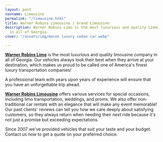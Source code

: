 ```yaml
---
layout: post
navname: Limousine
permalink: "/limousine.html"
title: Warner Robins Limousine | Grand Limousine
description: Warner Robins Limo is the most luxurious and quality Limousine company
  in all of Georgia.
cover: "/assets/img/macon luxury sedan car.webp"

---
```

[**Warner Robins Limo**](https://www.grandlimowarner-robins.com/limousine.html "Warner robins limousine limo") is the most luxurious and quality limousine company in all of Georgia. Our vehicles always look their best when they arrive at your destination, which makes us proud to be called one of America's finest luxury transportation companies!

A professional team with years upon years of experience will ensure that you have an unforgettable trip ahead.

[**Warner Robins Limousine**](https://www.grandlimowarner-robins.com/limousine.html "Warner robin limo") offers various services for special occasions, including limo transportation, weddings, and proms. We also offer non-traditional car rentals with an elegance that will make any event memorable! Our past clients' reviews can tell you how we care deeply about satisfying customers, so they always return when needing their next ride because it's not just a promise but exceeding expectations.

Since 2007 we've provided vehicles that suit your taste and your budget. Contact us now to get a quote on your preferred choice.